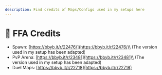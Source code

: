 ```yaml
---
description: Find credits of Maps/Configs used in my setups here
---
```


# 🔵 FFA Credits

* Spawn: [https://bbyb.it/r/22476/](https://bbyb.it/r/22476/)\
  (The version used in my setup has been adapted)
* PvP Arena: [https://bbyb.it/r/23481](https://bbyb.it/r/23481)\
  (The version used in my setup has been adapted)
* Duel Maps: [https://bbyb.it/r/22718](https://bbyb.it/r/22718)
